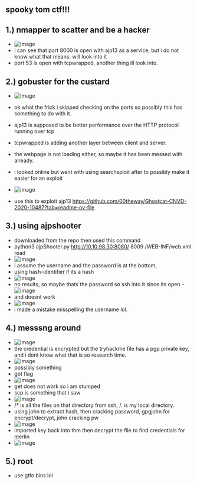 spooky tom ctf!!!
-

1.) nmapper to scatter and be a hacker
-
- ![image](https://github.com/TekTristan/cyber-rooms/assets/92371193/5809e304-364e-458c-bc31-3d231df157a9)
- i can see that port 8000 is open with ajp13 as a service, but i do not know what that means. will look into it
- port 53 is open with tcpwrapped, another thing ill look into.

2.) gobuster for the custard
-
- ![image](https://github.com/TekTristan/cyber-rooms/assets/92371193/20375b49-26ef-4a3a-89e3-de04a362b30a)
- ok what the frick i skipped checking on the ports so possibly this has something to do with it.

- ajp13 is supposed to be better performance over the HTTP protocol running over tcp
- tcpwrapped is adding another layer between client and server.
- the webpage is not loading either, so maybe it has been messed with already.
- i looked online but went with using searchsploit after to possibly make it easier for an exploit
- ![image](https://github.com/TekTristan/cyber-rooms/assets/92371193/0d85f0b1-535e-4a04-b32e-0e90d2466115)
- use this to exploit ajp13 https://github.com/00theway/Ghostcat-CNVD-2020-10487?tab=readme-ov-file

3.) using ajpshooter
-
- downloaded from the repo then used this command
- python3 ajpShooter.py http://10.10.98.30:8080/ 8009 /WEB-INF/web.xml read 
- ![image](https://github.com/TekTristan/cyber-rooms/assets/92371193/0cf65e4a-d5a6-408d-a934-489b699a520b)
- i assume the username and the password is at the bottom,
- using hash-identifier if its a hash
- ![image](https://github.com/TekTristan/cyber-rooms/assets/92371193/46ce85ba-7c60-4696-81f4-e23040dd2da8)
- no results, so maybe thats the password so ssh into it since its open
-![image](https://github.com/TekTristan/cyber-rooms/assets/92371193/738cfb24-e41e-448f-97e9-f8bdf125b9d1)
- and doesnt work
- ![image](https://github.com/TekTristan/cyber-rooms/assets/92371193/caa4b64f-bce6-4148-ba52-b2b295b2d3ad)
- i made a mistake misspelling the username lol.

4.) messsng around
-
- ![image](https://github.com/TekTristan/cyber-rooms/assets/92371193/9b37c0eb-ccbb-4aeb-addb-0e5b066b0205)
- the credential is encrypted but the tryhackme file has a pgp private key, and i dont know what that is so research time.
- ![image](https://github.com/TekTristan/cyber-rooms/assets/92371193/308eea32-fd60-482e-b8f5-0248f60f10a0)
- possibly something
- got flag
- ![image](https://github.com/TekTristan/cyber-rooms/assets/92371193/d282699f-d0c4-4400-95fc-01ed81e67fdc)
- get does not work so i am stumped
- scp is something that i saw
- ![image](https://github.com/TekTristan/cyber-rooms/assets/92371193/ed13e012-b7c5-4727-9f7c-f21d479dea73)
- /* is all the files on that directory from ssh, /. is my local directory.
- using john to extract hash, then cracking password, gpgjohn for encrypt/decrypt, john cracking pw
- ![image](https://github.com/TekTristan/cyber-rooms/assets/92371193/68252171-13c4-4a04-b8b1-3ee9a727e913)
- imported key back into thm then decrypt the file to find credentials for merlin
- ![image](https://github.com/TekTristan/cyber-rooms/assets/92371193/5b3cbd49-d99f-4840-82d1-2bde739dfa20)

5.) root
-
- use gtfo bins lol
